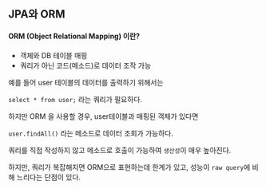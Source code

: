 ## JPA와 ORM

#### ORM (Object Relational Mapping) 이란?

- 객체와 DB 테이블 매핑
- 쿼리가 아닌 코드(메소드)로 데이터 조작 가능



예를 들어 user 테이블의 데이터를 출력하기 위해서는

`select * from user;` 라는 쿼리가 필요하다.

하지만 ORM 을 사용할 경우, user테이블과 매핑된 객체가 있다면 

`user.findAll()` 라는 메소드로 데이터 조회가 가능하다.



쿼리를 직접 작성하지 않고 메소드로 호출이 가능하여 `생산성`이 매우 높아진다.

하지만, 쿼리가 복잡해지면 ORM으로 표현하는데 한계가 있고, 성능이 `raw query`에 비해 느리다는 단점이 있다.

